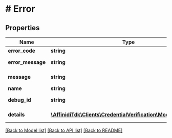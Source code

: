 # # Error

## Properties

| Name              | Type                                                                                  | Description      | Notes      |
| ----------------- | ------------------------------------------------------------------------------------- | ---------------- | ---------- |
| **error_code**    | **string**                                                                            | Error code       | [optional] |
| **error_message** | **string**                                                                            | Error message    | [optional] |
| **message**       | **string**                                                                            | Verbose message  | [optional] |
| **name**          | **string**                                                                            | Error name       | [optional] |
| **debug_id**      | **string**                                                                            | Debug identifier | [optional] |
| **details**       | [**\AffinidiTdk\Clients\CredentialVerification\Model\ErrorDetail[]**](ErrorDetail.md) | Error details    | [optional] |

[[Back to Model list]](../../README.md#models) [[Back to API list]](../../README.md#endpoints) [[Back to README]](../../README.md)
